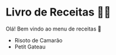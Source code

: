 # Livro de Receitas :woman_cook:

Olá! Bem vindo ao menu de receitas :wave:

- Risoto de Camarão
- Petit Gateau


